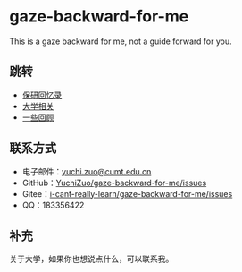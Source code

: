 # gaze-backward-for-me
This is a gaze backward for me, not a guide forward for you.

## 跳转
- [保研回忆录](%E4%BF%9D%E7%A0%94%E5%9B%9E%E5%BF%86%E5%BD%95.md)
- [大学相关](Related.md)
- [一些回顾](recall.md)

## 联系方式
- 电子邮件：[yuchi.zuo@cumt.edu.cn](mailto:yuchi.zuo@cumt.edu.cn)  
- GitHub：[YuchiZuo/gaze-backward-for-me/issues](https://github.com/YuchiZuo/gaze-backward-for-me/issues)  
- Gitee：[i-cant-really-learn/gaze-backward-for-me/issues](https://gitee.com/i-cant-really-learn/gaze-backward-for-me/issues)
- QQ：183356422

<!-- - Gitee：[i-cant-really-learn](https://gitee.com/i-cant-really-learn/projects)   -->

## 补充
关于大学，如果你也想说点什么，可以联系我。  
